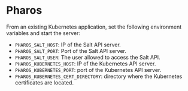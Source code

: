 # Pharos

From an existing Kubernetes application, set the following environment variables
and start the server:

- `PHAROS_SALT_HOST`: IP of the Salt API server.
- `PHAROS_SALT_PORT`: Port of the Salt API server.
- `PHAROS_SALT_USER`: The user allowed to access the Salt API.
- `PHAROS_KUBERNETES_HOST`: IP of the Kubernetes API server.
- `PHAROS_KUBERNETES_PORT`: port of the Kubernetes API server.
- `PHAROS_KUBERNETES_CERT_DIRECTORY`: directory where the Kubernetes
  certificates are located.
